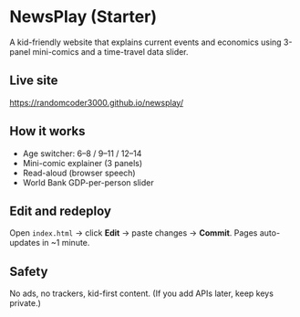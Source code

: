 # NewsPlay (Starter)
A kid-friendly website that explains current events and economics using 3-panel mini-comics and a time-travel data slider.

## Live site
https://randomcoder3000.github.io/newsplay/

## How it works
- Age switcher: 6–8 / 9–11 / 12–14
- Mini-comic explainer (3 panels)
- Read-aloud (browser speech)
- World Bank GDP-per-person slider

## Edit and redeploy
Open `index.html` → click **Edit** → paste changes → **Commit**. Pages auto-updates in ~1 minute.

## Safety
No ads, no trackers, kid-first content. (If you add APIs later, keep keys private.)
